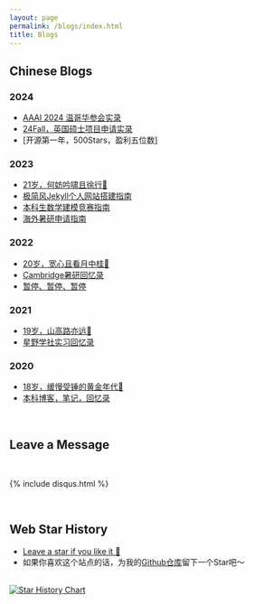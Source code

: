 ```yaml
---
layout: page
permalink: /blogs/index.html
title: Blogs
---
```


## Chinese Blogs

### 2024

- [AAAI 2024 温哥华参会实录](https://kevin-shao-ustc.github.io/blogs/aaai-24/)
- [24Fall，英国硕士项目申请实录](https://kevin-shao-ustc.github.io/blogs/24fall/)
- [开源第一年，500Stars，盈利五位数]

### 2023

- [21岁，何妨吟啸且徐行🎂](https://kevin-shao-ustc.github.io/blogs/21yrs)<br>
- [极简风Jekyll个人网站搭建指南](https://kevin-shao-ustc.github.io/blogs/web)<br>
- [本科生数学建模竞赛指南](https://kevin-shao-ustc.github.io/blogs/team2023)<br>
- [海外暑研申请指南](https://kevin-shao-ustc.github.io/blogs/summer-res)<br>

### 2022

- [20岁，宽心且看月中桂🎂](https://kevin-shao-ustc.github.io/blogs/20yrs)<br>
- [Cambridge暑研回忆录](https://kevin-shao-ustc.github.io/blogs/cambridge/)<br>
- [暂停、暂停、暂停](https://kevin-shao-ustc.github.io/blogs/stop/)

### 2021

- [19岁，山高路亦远🎂](https://kevin-shao-ustc.github.io/blogs/19yrs)<br>
- [星野学社实习回忆录](https://kevin-shao-ustc.github.io/blogs/star)

### 2020

- [18岁，缓慢受锤的黄金年代🎂](https://kevin-shao-ustc.github.io/blogs/18yrs)<br>
- [本科博客，笔记，回忆录](https://mieclance.club/)

<br>

## Leave a Message

<br>

{% include disqus.html %} 

<br>

## Web Star History

- [Leave a star if you like it 🥰](https://github.com/GuangLun2000/GuangLun2000.github.io) 
- 如果你喜欢这个站点的话，为我的[Github仓库](https://github.com/GuangLun2000/GuangLun2000.github.io)留下一个Star吧～

<br>[![Star History Chart](https://api.star-history.com/svg?repos=GuangLun2000/GuangLun2000.github.io&type=Date)](https://star-history.com/#GuangLun2000/GuangLun2000.github.io&Date)

<br>
